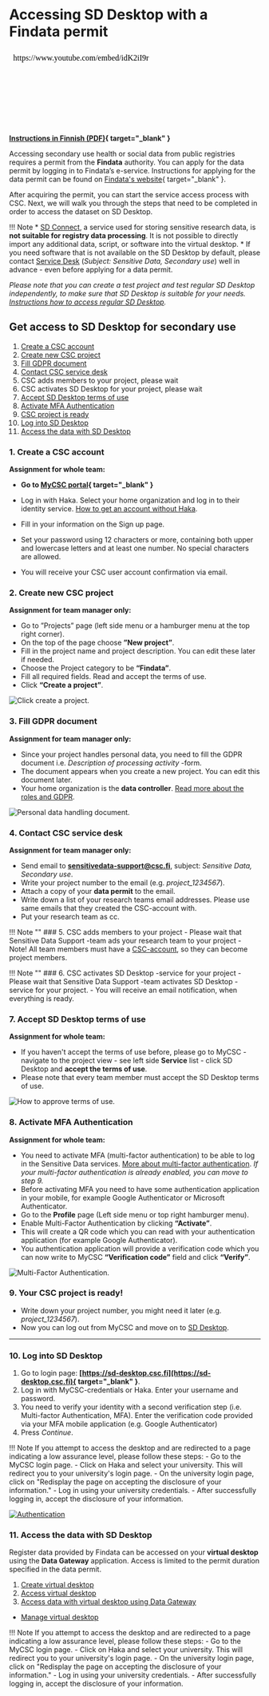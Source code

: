 # Accessing SD Desktop with a Findata permit

<iframe width="280" height="155" srcdoc="https://www.youtube.com/embed/idK2iI9rTQw" title="SD Desktop toisiokäyttötarkoitukseen — käsittelyluvan myöntäjänä Findata" frameborder="0" allow="accelerometer; autoplay; clipboard-write; encrypted-media; gyroscope; picture-in-picture; web-share" referrerpolicy="strict-origin-when-cross-origin" allowfullscreen></iframe>

**[Instructions in Finnish (PDF)](https://a3s.fi/docs-files/sensitive-data/PDF_instructions/SD_toisiolaki_Findata.pdf){ target="_blank" }**

Accessing secondary use health or social data from public registries requires a permit from the **Findata** authority. You can apply for the data permit by logging in to Findata’s e-service. Instructions for applying for the data permit can be found on [Findata's website](https://findata.fi/en/permits/){ target="_blank" }.

After acquiring the permit, you can start the service access process with CSC. Next, we will walk you through the steps that need to be completed in order to access the dataset on SD Desktop.

!!! Note
    * [SD Connect](sd_connect.md), a service used for storing sensitive research data, is **not suitable for registry data processing**. It is not possible to directly import any additional data, script, or software into the virtual desktop. 
    * If you need software that is not available on the SD Desktop by default, please contact [Service Desk](../../support/contact.md) (*Subject: Sensitive Data, Secondary use*) well in advance - even before applying for a data permit.

*Please note that you can create a test project and test regular SD Desktop independently, to make sure that SD Desktop is suitable for your needs. [Instructions how to access regular SD Desktop](sd-use-case-new-user-project-manager.md).*

## Get access to SD Desktop for secondary use

1. [Create a CSC account](#1-create-a-csc-account)
2. [Create new CSC project](#2-create-new-csc-project)
3. [Fill GDPR document](#3-fill-gdpr-document)
4. [Contact CSC service desk](#4-contact-csc-service-desk)
5. CSC adds members to your project, please wait
6. CSC activates SD Desktop for your project, please wait
7. [Accept SD Desktop terms of use](#7-accept-sd-desktop-terms-of-use)
8. [Activate MFA Authentication](#8-activate-mfa-authentication)
9. [CSC project is ready](#9-your-csc-project-is-ready)
10. [Log into SD Desktop](#10-log-into-sd-desktop)
11. [Access the data with SD Desktop](#11-access-the-data-with-sd-desktop)

### 1. Create a CSC account
**Assignment for whole team:**

- **Go to [MyCSC portal](https://my.csc.fi){ target="_blank" }**
- Log in with Haka. Select your home organization and log in to their identity service. [How to get an account without Haka](../../accounts/how-to-create-new-user-account.md#getting-an-account-without-haka-or-virtu).
  
- Fill in your information on the Sign up page.
- Set your password using 12 characters or more, containing both upper and lowercase letters and at least one number. No special characters are allowed.
 - You will receive your CSC user account confirmation via email.

### 2. Create new CSC project
**Assignment for team manager only:**

- Go to ”Projects” page (left side menu or a hamburger menu at the top right corner).
- On the top of the page choose **”New project”**.
- Fill in the project name and project description. You can edit these later if needed.
- Choose the Project category to be **“Findata”**.
- Fill all required fields. Read and accept the terms of use.
- Click **“Create a project”**.

![Click create a project.](./images/MyCSC/MyCSC_NewProject.png)


### 3. Fill GDPR document
**Assignment for team manager only:**

- Since your project handles personal data, you need to fill the GDPR document i.e. *Description of processing activity* -form.
- The document appears when you create a new project. You can edit this document later.
- Your home organization is the **data controller**. [Read more about the roles and GDPR](../../support/faq/sensitive-data-legal.md#what-are-the-roles-of-csc-and-its-service-users-under-gdpr).

![Personal data handling document.](https://a3s.fi/docs-files/sensitive-data/MyCSC/MyCSC_GDPR.png)

### 4. Contact CSC service desk
**Assignment for team manager only:**

- Send email to **sensitivedata-support@csc.fi**, subject: *Sensitive Data, Secondary use*.
- Write your project number to the email (e.g. *project_1234567*).
- Attach a copy of your **data permit** to the email.
- Write down a list of your research teams email addresses. Please use same emails that they created the CSC-account with.
- Put your research team as cc.

!!! Note ""
    ### 5. CSC adds members to your project
    - Please wait that Sensitive Data Support -team ads your research team to your project
    - Note! All team members must have a [CSC-account](#1-create-a-csc-account), so they can become project members.

!!! Note ""
    ### 6. CSC activates SD Desktop -service for your project
    - Please wait that Sensitive Data Support -team activates SD Desktop -service for your project.
    - You will receive an email notification, when everything is ready.

### 7. Accept SD Desktop terms of use
**Assignment for whole team:**

- If you haven't accept the terms of use before, please go to MyCSC - navigate to the project view - see left side **Service** list - click SD Desktop and **accept the terms of use**.
- Please note that every team member must accept the SD Desktop terms of use.

![How to approve terms of use.](https://a3s.fi/docs-files/sensitive-data/MyCSC/MyCSC_TermsOfUse.png)

### 8. Activate MFA Authentication
**Assignment for whole team:**

- You need to activate MFA (multi-factor authentication) to be able to log in the Sensitive Data services. [More about multi-factor authentication](../../accounts/mfa.md). *If your multi-factor authentication is already enabled, you can move to step 9.*
- Before activating MFA you need to have some authentication application in your mobile, for example Google Authenticator or Microsoft Authenticator.
- Go to the **Profile** page (Left side menu or top right hamburger menu).
- Enable Multi-Factor Authentication by clicking **“Activate”**.
- This will create a QR code which you can read with your authentication application (for example Google Authenticator).
- You authentication application will provide a verification code which you can now write to MyCSC **“Verification code”** field and click **“Verify”**.

![Multi-Factor Authentication.](./images/MyCSC/MyCSC_MFA.png)

### 9. Your CSC project is ready!
- Write down your project number, you might need it later (e.g. *project_1234567*).
- Now you can log out from MyCSC and move on to [SD Desktop](#10-log-into-sd-desktop).
___

### 10. Log into SD Desktop
1. Go to login page: **[https://sd-desktop.csc.fi](https://sd-desktop.csc.fi){ target="_blank" }**.
2. Log in with MyCSC-credentials or Haka. Enter your username and password.
3. You need to verify your identity with a second verification step (i.e. Multi-factor Authentication, MFA). Enter the verification code provided via your MFA mobile application (e.g. Google Authenticator)
4. Press *Continue*.

!!! Note
    If you attempt to access the desktop and are redirected to a page indicating a low assurance level, please follow these steps:
    - Go to the MyCSC login page.
    - Click on Haka and select your university. This will redirect you to your university's login page.
    - On the university login page, click on "Redisplay the page on accepting the disclosure of your information."
    - Log in using your university credentials.
    - After successfully logging in, accept the disclosure of your information.



[![Authentication](images/desktop/desktop_login-mfa1.png)](images/desktop/desktop_login-mfa1.png)

### 11. Access the data with SD Desktop
Register data provided by Findata can be accessed on your **virtual desktop** using the **Data Gateway** application. Access is limited to the permit duration specified in the data permit.

1. [Create virtual desktop](sd-desktop-secondary-create.md)
2. [Access virtual desktop](sd-desktop-secondary-access.md)
3. [Access data with virtual desktop using Data Gateway](sd-desktop-secondary-access.md#accessing-data-using-data-gateway)
* [Manage virtual desktop](sd-desktop-secondary-manage.md)


!!! Note
    If you attempt to access the desktop and are redirected to a page indicating a low assurance level, please follow these steps:
    - Go to the MyCSC login page.
    - Click on Haka and select your university. This will redirect you to your university's login page.
    - On the university login page, click on "Redisplay the page on accepting the disclosure of your information."
    - Log in using your university credentials.
    - After successfully logging in, accept the disclosure of your information.


